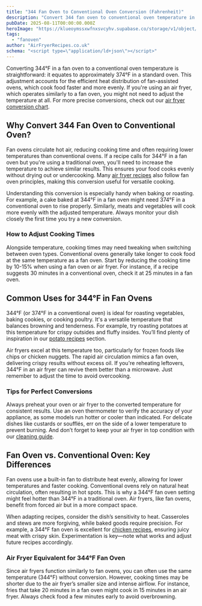 ```yaml
---
title: "344 Fan Oven to Conventional Oven Conversion (Fahrenheit)"
description: "Convert 344 fan oven to conventional oven temperature in seconds with our simple guide. Perfect for air fryer and oven cooking adjustments."
pubDate: 2025-08-11T00:00:00.000Z
heroImage: "https://klueoymssxwfnxsvcyhv.supabase.co/storage/v1/object/public/md/344-fan-oven-to-conventional-oven-conversion-fahrenheit-6ef43c5d.png"
tags:
  - "fanoven"
author: "AirFryerRecipes.co.uk"
schema: "<script type=\"application/ld+json\"></script>"
---
```


<p>Converting 344°F in a fan oven to a conventional oven temperature is straightforward: it equates to approximately 374°F in a standard oven. This adjustment accounts for the efficient heat distribution of fan-assisted ovens, which cook food faster and more evenly. If you're using an air fryer, which operates similarly to a fan oven, you might not need to adjust the temperature at all. For more precise conversions, check out our <a href=https://www.airfryerrecipe.co.uk/air-fryer-conversion-chart>air fryer conversion chart</a>.</p>

<h2>Why Convert 344 Fan Oven to Conventional Oven?</h2>  
<p>Fan ovens circulate hot air, reducing cooking time and often requiring lower temperatures than conventional ovens. If a recipe calls for 344°F in a fan oven but you're using a traditional oven, you'll need to increase the temperature to achieve similar results. This ensures your food cooks evenly without drying out or undercooking. Many <a href=https://www.airfryerrecipe.co.uk/recipes>air fryer recipes</a> also follow fan oven principles, making this conversion useful for versatile cooking.</p>  

<p>Understanding this conversion is especially handy when baking or roasting. For example, a cake baked at 344°F in a fan oven might need 374°F in a conventional oven to rise properly. Similarly, meats and vegetables will cook more evenly with the adjusted temperature. Always monitor your dish closely the first time you try a new conversion.</p>  

<h3>How to Adjust Cooking Times</h3>  
<p>Alongside temperature, cooking times may need tweaking when switching between oven types. Conventional ovens generally take longer to cook food at the same temperature as a fan oven. Start by reducing the cooking time by 10-15% when using a fan oven or air fryer. For instance, if a recipe suggests 30 minutes in a conventional oven, check it at 25 minutes in a fan oven.</p>  

<h2>Common Uses for 344°F in Fan Ovens</h2>  
<p>344°F (or 374°F in a conventional oven) is ideal for roasting vegetables, baking cookies, or cooking poultry. It's a versatile temperature that balances browning and tenderness. For example, try roasting potatoes at this temperature for crispy outsides and fluffy insides. You’ll find plenty of inspiration in our <a href=https://www.airfryerrecipe.co.uk/recipe-category/potatoes>potato recipes</a> section.</p>  

<p>Air fryers excel at this temperature too, particularly for frozen foods like chips or chicken nuggets. The rapid air circulation mimics a fan oven, delivering crispy results without excess oil. If you're reheating leftovers, 344°F in an air fryer can revive them better than a microwave. Just remember to adjust the time to avoid overcooking.</p>  

<h3>Tips for Perfect Conversions</h3>  
<p>Always preheat your oven or air fryer to the converted temperature for consistent results. Use an oven thermometer to verify the accuracy of your appliance, as some models run hotter or cooler than indicated. For delicate dishes like custards or soufflés, err on the side of a lower temperature to prevent burning. And don’t forget to keep your air fryer in top condition with our <a href=https://www.airfryerrecipe.co.uk/air-fryer-cleaner>cleaning guide</a>.</p>  

<h2>Fan Oven vs. Conventional Oven: Key Differences</h2>  
<p>Fan ovens use a built-in fan to distribute heat evenly, allowing for lower temperatures and faster cooking. Conventional ovens rely on natural heat circulation, often resulting in hot spots. This is why a 344°F fan oven setting might feel hotter than 344°F in a traditional oven. Air fryers, like fan ovens, benefit from forced air but in a more compact space.</p>  

<p>When adapting recipes, consider the dish’s sensitivity to heat. Casseroles and stews are more forgiving, while baked goods require precision. For example, a 344°F fan oven is excellent for <a href=https://www.airfryerrecipe.co.uk/recipe-category/chicken>chicken recipes</a>, ensuring juicy meat with crispy skin. Experimentation is key—note what works and adjust future recipes accordingly.</p>  

<h3>Air Fryer Equivalent for 344°F Fan Oven</h3>  
<p>Since air fryers function similarly to fan ovens, you can often use the same temperature (344°F) without conversion. However, cooking times may be shorter due to the air fryer’s smaller size and intense airflow. For instance, fries that take 20 minutes in a fan oven might cook in 15 minutes in an air fryer. Always check food a few minutes early to avoid overbrowning.</p>